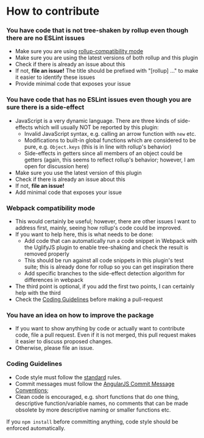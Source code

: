 # How to contribute

### You have code that is not tree-shaken by rollup even though there are no ESLint issues
* Make sure you are using [rollup-compatibility mode](./README.md#rollup-compatibility-mode)
* Make sure you are using the latest versions of both rollup and this plugin
* Check if there is already an issue about this
* If not, **file an issue!** The title should be prefixed with "\[rollup\] …" to make it easier to
  identify these issues
* Provide minimal code that exposes your issue

### You have code that has no ESLint issues even though you are sure there is a side-effect
* JavaScript is a very dynamic language. There are three kinds of side-effects which will usually
  NOT be reported by this plugin:
  * Invalid JavaScript syntax, e.g. calling an arrow function with `new` etc.
  * Modifications to built-in global functions which are considered to be pure, e.g. `Object.keys`
   (this is in line with rollup's behavior)
  * Side-effects in getters since all members of an object could be getters (again, this seems
    to reflect rollup's behavior; however, I am open for discussion here)
* Make sure you use the latest version of this plugin
* Check if there is already an issue about this
* If not, **file an issue!**
* Add minimal code that exposes your issue

### Webpack compatibility mode
* This would certainly be useful; however, there are other issues I want to address first, mainly,
  seeing how rollup's code could be improved.
* If you want to help here, this is what needs to be done:
  * Add code that can automatically run a code snippet in Webpack with the UglifyJS plugin to enable
    tree-shaking and check the result is removed properly
  * This should be run against all code snippets in this plugin's test suite; this is already done
    for rollup so you can get inspiration there
  * Add specific branches to the side-effect detection algorithm for differences in webpack
* The third point is optional, if you add the first two points, I can certainly help with the third
* Check the [Coding Guidelines](#coding-guidelines) before making a pull-request

### You have an idea on how to improve the package
* If you want to show anything by code or actually want to contribute code, file a pull request.
  Even if it is not merged, this pull request makes it easier to discuss proposed changes.
* Otherwise, please file an issue.

### Coding Guidelines
* Code style must follow the [standard](https://github.com/feross/standard) rules.
* Commit messages must follow the [AngularJS Commit Message Conventions](https://docs.google.com/document/d/1QrDFcIiPjSLDn3EL15IJygNPiHORgU1_OOAqWjiDU5Y/edit);
* Clean code is encouraged, e.g. short functions that do one thing, descriptive function/variable names,
  no comments that can be made obsolete by more descriptive naming or smaller functions etc.

If you `npm install` before committing anything, code style should be enforced automatically.
